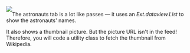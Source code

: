 <img src="resources/images/iss/Astronauts.png" style="float: left;">

The astronauts tab is a lot like passes &mdash; it uses an *Ext.dataview.List*
to show the astronauts' names. 

It also shows a thumbnail picture. But the picture URL isn't in the feed! Therefore,
you will code a utility class to fetch the thumbnail from Wikipedia.  
